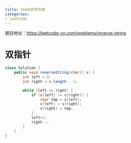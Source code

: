 ```yaml
---
title: 344反转字符串
categories: 
- LeetCode
---
```


题目地址：https://leetcode-cn.com/problems/reverse-string

# 双指针

```java
class Solution {
    public void reverseString(char[] s) {
        int left = 0;
        int right = s.length - 1;

        while (left <= right) {
            if (s[left] != s[right]) {
                char tmp = s[left];
                s[left] = s[right];
                s[right] = tmp;
            }
            left++;
            right--;
        }
    }
}
```

